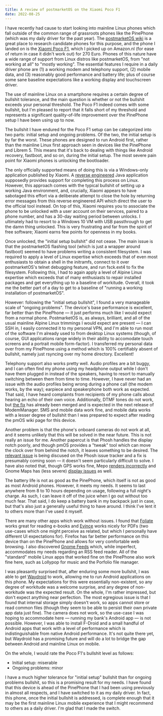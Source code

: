 ```yaml
---
title: A review of postmarketOS on the Xiaomi Poco F1
date: 2022-08-25
---
```


I have recently had cause to start looking into mainline Linux phones which fall
outside of the common range of grassroots phones like the PinePhone (which was
my daily driver for the past year). The [postmarketOS wiki][0] is a great place
to research candidate phones for this purpose, and the phone I landed on is the
[Xiaomi Poco F1][1], which I picked up on Amazon.nl (for ease of return in case
it didn't work out) for 270 Euro. Phones of this nature have a wide range of
support from Linux distros like postmarketOS, from "not working at all" to
"mostly working". The essential features I require in a daily driver phone are
(1) a working modem and telephony support, (2) mobile data, and (3) reasonably
good performance and battery life; plus of course some sane baseline
expectations like a working display and touchscreen driver.

[0]: https://wiki.postmarketos.org/wiki/Devices
[1]: https://wiki.postmarketos.org/wiki/Xiaomi_Poco_F1_(xiaomi-beryllium)

The use of mainline Linux on a smartphone requires a certain degree of bullshit
tolerance, and the main question is whether or not the bullshit exceeds your
personal threshold. The Poco F1 indeed comes with some bullshit, but I'm pleased
to report that it falls short of my threshold and represents a significant
quality-of-life improvement over the PinePhone setup I have been using up to
now.

The bullshit I have endured for the Poco F1 setup can be categorized into two
parts: initial setup and ongoing problems. Of the two, the initial setup is by
far the worst. These phones are designed to run Android first, rather than the
mainline Linux first approach seen in devices like the PinePhone and Librem 5.
This means that it's back to dealing with things like Android recovery,
fastboot, and so on, during the initial setup. The most severe pain point for
Xiaomi phones is unlocking the bootloader.

The only officially supported means of doing this is via a Windows-only
application published by Xiaomi. A [reverse engineered][2] Java application
supposedly provides support for completing this process on Linux. However, this
approach comes with the typical bullshit of setting up a working Java
environment, and, crucially, Xiaomi appears to have sabotaged this effort via a
deliberate attempt to close the hole by returning error messages from this
reverse engineered API which direct the user to the official tool instead. On
top of this, Xiaomi requires you to associate the phone to be unlocked with a
user account on their services, paired to a phone number, and has a 30-day
waiting period between unlocks. I ultimately had to resort to a Windows 10 VM
with USB passthrough to get the damn thing unlocked. This is very frustrating
and far from the spirit of free software; Xiaomi earns few points for openness
in my books.

[2]: https://github.com/francescotescari/XiaoMiToolV2

Once unlocked, the "initial setup bullshit" did not cease. The main issue is
that the postmarketOS flashing tool (which is just a wrapper around fastboot)
seemed to have problems writing a consistent filesystem. I was required to apply
a level of Linux expertise which exceeds that of even most enthusiasts to obtain
a shell in the initramfs, connect to it over postmarketOS's telnet debugging
feature, and run fsck.ext4 to fix the filesystem. Following this, I had to again
apply a level of Alpine Linux expertise which exceeds that of many enthusiasts
to repair installed packages and get everything up to a baseline of workitude.
Overall, it took me the better part of a day to get to a baseline of "running a
working installation of postmarketOS".

However: following the "initial setup bullshit", I found a very manageable scale
of "ongoing problems". The device's base performance is excellent, far better
than the PinePhone &mdash; it just performs much like I would expect from a
normal phone. PostmarketOS is, as always, brilliant, and all of the usual
mainline Alpine Linux trimmings I would expect are present &mdash; I can SSH in,
I easily connected it to my personal VPN, and I'm able to run most of the
software I'm already used to from desktop Linux systems (though, of course, GUI
applications range widely in their ability to accomodate touch screens and a
portrait mobile form-factor). I transferred my personal data over from my
PinePhone using a method which is 100% certifiably absent of bullshit, namely
just rsyncing over my home directory. Excellent!

Telephony support also works pretty well. Audio profiles are a bit buggy, and I
can often find my phone using my headphone output while I don't have them
plugged in instead of the speakers, having to resort to manually switching
between them from time to time. However, I have never had an issue with the
audio profiles being wrong during a phone call (the modem works, by the way);
earpiece and speakerphone both work as expected. That said, I have heard
complaints from recipients of my phone calls about hearing an echo of their own
voice. Additionally, DTMF tones do not work, but [the fix][3] has already been
merged and is expected in the next release of ModemManager. SMS and mobile data
work fine, and mobile data works with a lesser degree of bullshit than I was
prepared to expect after reading the pmOS wiki page for this device.

[3]: https://gitlab.freedesktop.org/mobile-broadband/ModemManager/-/merge_requests/823

Another problem is that the phone's onboard cameras do not work at all, and it
seems unlikely that this will be solved in the near future. This is not really
an issue for me. Another papercut is that Phosh handles the display notch
poorly, and though pmOS provides a "tweak" tool which can move the clock over
from behind the notch, it leaves something to be desired. The [relevant
issue][4] is being discused on the Phosh issue tracker and a fix is presumably
coming soon &mdash; it doesn't seem particularly difficult to solve. I have also
noted that, though GPS works fine, Mepo [renders incorrectly][5] and Gnome Maps
has (less severe) [display issues][6] as well.

The battery life is not as good as the PinePhone, which itself is not as good as
most Android phones. However, it meets my needs. It seems to last anywhere from
8 to 10 hours depending on usage, following a full night's charge. As such, I
can leave it off of the juice when I go out without too much fear. That said, I
do keep a battery bank in my backpack just in case, but that's also just a
generally useful thing to have around. I think I've lent it to others more than
I've used it myself.

[4]: https://gitlab.gnome.org/World/Phosh/phosh/-/issues/552
[5]: https://redacted.moe/f/40dd2e96.png
[6]: https://redacted.moe/f/ce6414d5.png

There are many other apps which work without issues. I found that [Foliate][7]
works great for reading e-books and [Evince][8] works nicely for PDFs (two
use-cases which one might perceive as related, but which I personally have
different UI expectations for). Firefox has far better performance on this
device than on the PinePhone and allows for very comfortable web browsing. I
also discovered [Gnome Feeds][9] which, while imperfect, accommodates my needs
regarding an RSS feed reader. All of the "standard" mobile Linux apps that
worked fine on the PinePhone also work fine here, such as Lollypop for music and
the Porfolio file manager.

[7]: https://johnfactotum.github.io/foliate/
[8]: https://wiki.gnome.org/Apps/Evince
[9]: https://gfeeds.gabmus.org/

I was pleasantly surprised that, after enduring some more bullshit, I was able
to get [Waydroid][10] to work, allowing me to run Android applications on this
phone. My expectations for this were essentially non-existent, so any degree of
workitude was a welcome surprise, and any degree of non-workitude was the
expected result. On the whole, I'm rather impressed, but don't expect anything
near perfection. The most egregious issue is that I found that internal storage
simply doesn't work, so apps cannot store or read common files (though they seem
to be able to persist their own private app data just fine). The camera does not
work, so the use-case I was hoping to accommodate here &mdash; running my bank's
Android app &mdash; is not possible. However, I was able to install F-Droid and
a small handful of Android apps that work with a level of performance which is
indistinguishable from native Android performance. It's not quite there yet, but
Waydroid has a promising future and will do a lot to bridge the gap between
Android and mainline Linux on mobile.

[10]: https://waydro.id/

On the whole, I would rate the Poco F1's bullshit level as follows:

- Initial setup: miserable
- Ongoing problems: minor

I have a much higher tolerance for "initial setup" bullshit than for ongoing
problems bullshit, so this is a promising result for my needs. I have found that
this device is ahead of the PinePhone that I had been using previously in almost
all respects, and I have switched to it as my daily driver. In fact, this phone,
once the initial bullshit is addressed, is complete enough that it may be the
first mainline Linux mobile experience that I might recommend to others as a
daily driver. I'm glad that I made the switch.
